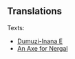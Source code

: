 ## Translations

Texts:

- [Dumuzi-Inana E](/translation/Dumuzi-Inana-E.md)
- [An Axe for Nergal](/translation/Axe-for-Nergal.md)
